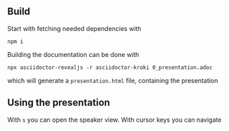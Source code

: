 ## Build

Start with fetching needed dependencies with

    npm i

Building the documentation can be done with

    npx asciidoctor-revealjs -r asciidoctor-kroki 0_presentation.adoc

which will generate a `presentation.html` file, containing the presentation

## Using the presentation

With `s` you can open the speaker view.
With cursor keys you can navigate
